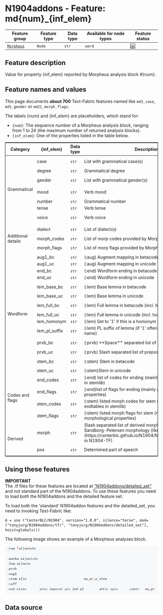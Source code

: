 # N1904addons - Feature: md{num}_{inf_elem}

Feature group |Feature type | Data type | Available for node types | Feature status
---  | --- | --- | --- | ---
[`Morpheus`](README.md#feature-group-morpheus-details) | `Node` | `str` | `word` | [🆗](featurestatus.md#Reasonable "Reasonable")

## Feature description

Value for property {inf_elem} reported by Morpheus analysis block #{num}.

## Feature names and values

This page documents **about 700** Text-Fabric features named like `md3_case`, `md1_gender` or `md21_morph_flags`. 

The labels {num} and {inf_elem} are placeholders, which stand for:
 - `{num}`: The sequence number of a Morpheus analysis block, ranging from 1 to 24 (the maximum number of returned analysis blocks).
 - `{inf_elem}`: One of the properties listed in the table below.

 
<table style="border-collapse: collapse; border: 1px solid black;">
  <thead>
    <tr>
      <th>Category</th>
      <th>{inf_elem}</th>
      <th>Data type</th>
      <th>Description</th>
      <th>Examples</th>
    </tr>
  </thead>
  <tbody>
    <tr>
      <td rowspan="7">Grammatical</td>
      <td>case</td>
      <td><code>str</code></td>
      <td>List with grammatical case(s)</td>
      <td><code>nom</code> <code>gen</code> <code>nom/voc/acc</code></td>
    </tr>
    <tr>
      <td>degree</td>
      <td><code>str</code></td>
      <td>Grammatical degree</td>
      <td><code>comparative</code></td>
    </tr>
    <tr>
      <td>gender</td>
      <td><code>str</code></td>
      <td>List with grammatical gender(s)</td>
      <td><code>masc</code> <code>neut</code> <code>masc/fem</code></td>
    </tr>
    <tr>
      <td>mood</td>
      <td><code>str</code></td>
      <td>Verb mood</td>
      <td><code>indicative</code> <code>participle</code></td>
    </tr>
    <tr>
      <td>number</td>
      <td><code>str</code></td>
      <td>Grammatical number</td>
      <td><code>sg</code> <code>dual</code> <code>pl</code></td>
    </tr>
    <tr>
      <td>tense</td>
      <td><code>str</code></td>
      <td>Verb tense</td>
      <td><code>aorist</code> <code>present</code></td>
    </tr>
    <tr>
      <td>voice</td>
      <td><code>str</code></td>
      <td>Verb voice</td>
      <td><code>active</code> <code>middle/passive</code></td>
    </tr>
    <tr>
      <td rowspan="3">Additional details</td>
      <td>dialect</td>
      <td><code>str</code></td>
      <td>List of dialect(s)</td>
      <td><code>attic</code>  <code>doric/aeolic</code></td>
    </tr>
    <tr>
      <td>morph_codes</td>
      <td><code>str</code></td>
      <td>List of morp codes provided by Morpheus</td>
      <td></td>
    </tr>
    <tr>
      <td>morph_flags</td>
      <td><code>str</code></td>
      <td>List of morp flags provided by Morpheus</td>
      <td><code>indeclform</code> <code>ind/nu_movable</code></td>
    </tr>
    <tr>
      <td rowspan="14">Wordform</td>
      <td>aug1_bc</td>
      <td><code>str</code></td>
      <td>(:aug) Augment mapping in betacode</td>
      <td><code>i)>ei)</code> <code>a)>h)</code></td>
    </tr>
    <tr>
      <td>aug1_uc</td>
      <td><code>str</code></td>
      <td>(:aug) Augment mapping in unicode</td>
      <td><code>ἰ>εἰ</code> <code>ἐ>ἠ</code></td>
    </tr>
    <tr>
      <td>end_bc</td>
      <td><code>str</code></td>
      <td>(:end) Wordform ending in betacode</td>
      <td><code>ous</code> <code>ws</code> <code>en</code></td>
    </tr>
    <tr>
      <td>end_uc</td>
      <td><code>str</code></td>
      <td>(:end) Wordform ending in unicode</td>
      <td><code>ες</code> <code>να</code> <code>εν</code></td>
    </tr>
    <tr>
      <td>lem_base_bc</td>
      <td><code>str</code></td>
      <td>(:lem) Base lemma in betacode</td>
      <td><code>*bi/blos</code> <code>ui(o/s</code></td>
    </tr>
    <tr>
      <td>lem_base_uc</td>
      <td><code>str</code></td>
      <td>(:lem) Base lemma in unicode</td>
      <td><code>ἀδελφός</code> <code>γεννάω</code></td>
    </tr>
    <tr>
      <td>lem_full_bc</td>
      <td><code>str</code></td>
      <td>(:lem) Full lemma in betacode (incl. homonym or pl marker)</td>
      <td><code>*bi/blos</code> <code>ge/nesis</code></td>
    </tr>
    <tr>
      <td>lem_full_uc</td>
      <td><code>str</code></td>
      <td>(:lem) Full lemma in unicode (incl. homonym or pl marker)</td>
      <td><code>Βίβλος</code> <code>γένεσις</code></td>
    </tr>
    <tr>
      <td>lem_homonym</td>
      <td><code>str</code></td>
      <td>(:lem) Set to '1' if this is a homonym lemma</td>
      <td><code>1</code> &lt;empty&gt;</td>
    </tr>
    <tr>
      <td>lem_pl_suffix</td>
      <td><code>str</code></td>
      <td>(:lem) PL suffix of lemma (if '1' often proper or geographic name) </td>
      <td><code>1</code> &lt;empty&gt;</td>
    </tr>
    <tr>
      <td>prvb_bc</td>
      <td><code>str</code></td>
      <td>(:prvb) **Space** separated list of prepositions in betacode</td>
      <td><code>meta/ a)na/</code> <code>su/n</code></td>
    </tr>
    <tr>
      <td>prvb_uc</td>
      <td><code>str</code></td>
      <td>(:prvb) Slash separated list of prepositions in unicode</td>
      <td><code>ἐκ/ἐπί</code> <code>πρός</code></td>
    </tr>
    <tr>
      <td>stem_bc</td>
      <td><code>str</code></td>
      <td>(:stem) Stem in betacode</td>
      <td><code>meta/ a)na/</code> <code>su/n</code></td>
    </tr>
    <tr>
      <td>stem_uc</td>
      <td><code>str</code></td>
      <td>(:stem)Stem in unicode</td>
      <td><code>ἐκ ἐπί</code> <code>πρός</code></td>
    </tr>
    <tr>
     <td rowspan="4">Codes and flags</td>
      <td>end_codes</td>
      <td><code>str</code></td>
      <td>(:end) list of codes for ending (mainly references to endtables in stemlib)</td>
      <td><code>os_ou</code> <code>os_ou/os_ou</code></td>
    </tr>
    <tr>
      <td>end_flags</td>
      <td><code>str</code></td>
      <td>(:end)list of flags for ending (mainly additional morphological properties)</td>
      <td><code>nu_movable</code> <code>contr</code></td>
    </tr>
    <tr>
      <td>stem_codes</td>
      <td><code>str</code></td>
      <td>(:stem) listed morph codes for stem  (mainly references to endtables in stemlib)</td>
      <td><code>os_h_on</code> <code>aor1/aw_denom</code></td>
    </tr>
    <tr>
      <td>stem_flags</td>
      <td><code>str</code></td>
      <td>(:stem) listed morph flags for stem (mainly additional morphological properties)</td>
      <td><code>..</code> <code>indeclform</code></td>
    </tr> 
    <tr>
      <td rowspan="2">Derived</td>
      <td>morph</td>
      <td><code>str</code></td>
      <td>Slash separated list of derived morphtag(s) following Sandborg-Petersen morphology (like feature [morph](https://centerblc.github.io/N1904/features/morph.html#start) in N1904-TF)</td>
      <td><code>V-AAI-3S</code> <code>N-NDF/N-VDF/N-ADF</code></td>
    </tr>
    <tr>
      <td>pos</td>
      <td><code>str</code></td>
      <td>Determined part of speech</td>
      <td><code>verb</code> <code>preposition</code></td>
    </tr>
  </tbody>
</table>


## Using these features

<div class="alert alert-important">
  <strong>IMPORTANT</strong><br>
  The .tf files for these features are located at <a href="https://github.com/tonyjurg/N1904addons/tree/main/detailed_set/1.0.0">"N1904addons/detailed_set"</a> and not standard part of the N1904addons. To use these features you need to load <em>both</em> the N1904addons and the detailed feature set.
</div>

To load both the 'standard' N1904addon features and the detailed_set, you need to invoking Text-Fabric like:

```
A = use ("CenterBLC/N1904", version="1.0.0", silence="terse", mod=["tonyjurg/N1904addons/tf/", "tonyjurg/N1904addons/detailed_set"], hoist=globals())
```

The following image shows an example of a Morpheus analyses block.

<IMG SRC="images/morpheus_block_example.png">

## Data source

